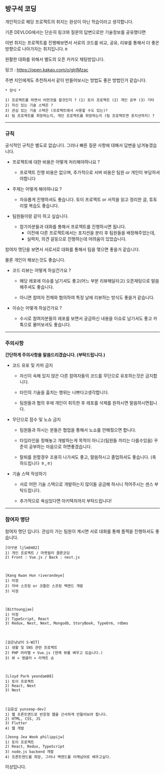 ## 방구석 코딩

개인적으로 해당 프로젝트의 취지는 완성이 아닌 학습이라고 생각합니다.

기존 DEVLOG에서는 단순히 링크와 질문의 답변으로만 기술정보를 공유했다면

이번 취지는 프로젝트를 진행해보면서 서로의 코드를 비교, 공유, 리뷰를 통해서 더 좋은 방향으로 나아가자는 취지입니다.ㅍ

원활한 대화를 위해서 별도의 오픈 카카오 채팅방입니다.

링크 : https://open.kakao.com/o/gIrlMzac

주변 지인에게도 추천하셔서 같이 만들어보시는 방법도 좋은 방법인거 같습니다.

```
* 양식 *

1) 프로젝트를 하면서 어떤것을 할것인지 ? (1) 토이 프로젝트 (2) 개인 공부 (3) 기타 
2) 자신 있는 기술 스텍은 ? 
3) 관심 있는 기술 스텍은 (프로젝트에서 사용할 수도 있는)?
4) 팀 프로젝트를 희망하는지, 개인 프로젝트를 희망하는지 (팀 프로젝트면 포지션까지) ?

```

<hr />

### 규칙

공식적인 규칙은 별도로 없습니다. 
그러나 빠른 질문 사항에 대해서 답변을 남겨놓겠습니다.

* 프로젝트에 대한 비용은 어떻게 처리해야하나요 ?
  * 프로젝트 진행 비용은 없으며, 추가적으로 서버 비용은 팀원 or 개인이 부담하셔야합니다
  
* 주제는 어떻게 해야하나요 ?
  * 자유롭게 진행하셔도 좋습니다. 토이 프로젝트 or 서적을 읽고 정리한 글, 튜토리얼 복습도 좋습니다.
  
* 팀원들이랑 같이 하고 싶습니다.
  * 참가자분들과 대화를 통해서 프로젝트를 진행하시면 됩니다.
    * 이전에 다른 프로젝트에서는 포지션을 분리 후 팀원들을 배정해주었는데,
    * 실력차, 의견 갈등으로 진행하는데 어려움이 있었습니다.
 
 참여자 명단을 보면서 서로서로 대화를 통해서 팀을 맺으면 좋을거 같습니다.
 
 물론 개인이 해보는것도 좋습니다.
  
* 코드 리뷰는 어떻게 하실건가요 ?
  * 해당 레포에 이슈를 남기셔도 좋고(어느 부분 리뷰해달라고) 오픈채팅으로 말씀해주셔도 좋습니다.
  
  * 아니면 참여자 전체와 협의하여 특정 날에 리뷰하는 방식도 좋을거 같습니다.
  
* 이슈는 어떻게 하실건가요 ?
  * 수시로 참여자분들의 레포를 보면서 궁금하신 내용을 이슈로 남기셔도 좋고 카톡으로 물어보셔도 좋습니다.

<hr />

### 주의사항

__간단하게 주의사항을 말씀드리겠습니다. (부탁드립니다.)__

* 코드 유포 및 카피 금지
  * 자신이 속해 있지 않은 다른 참여자들의 코드를 무단으로 유포하는것은 금지합니다.
  
  * 타인의 기술을 훔치는 행위는 나쁘다고생각합니다.
  
  * 팀원들과 협의 후에 개인이 취득한 후 레포를 삭제를 원하시면 말씀하시면됩니다.
  
* 무단으로 잠수 및 노쇼 금지
  * 팀원들과 하시는 분들은 협업을 통해서 노쇼를 안해줬으면 합니다.
  
  * 타임라인을 정해놓고 개발하는게 목적이 아니고(팀원들 끼리는 다를수있음) 꾸준히 공부하는 마음으로 하면좋겠습니다.
  
  * 탈퇴를 원할경우 조용히 나가셔도 좋고, 말씀하시고 졸업하셔도 좋습니다. (축하드립니다 ㅎ_ㅎ)
  
* 기술 스텍 작성하기
  * 서로 어떤 기술 스텍으로 개발하는지 많이들 궁금해 하시니 적어주시는 센스 부탁드립니다.
  
  * 추가적으로 욕심있다면 아키텍처까지 부탁드립니다!

<hr />

### 참여자 명단

참여자 명단 입니다.
관심이 가는 팀원이 계시면 서로 대화를 통해 플젝을 진행하셔도 좋습니다.

```
[아구몬 ljlm0402]
1) 개인 프로젝트 / 마켓컬리 클론코딩
2) Front : Vue.js / Back : nest.js
```

<br />

```
[Kang Kwan Hun riverandeye]
1) 미정
2) 자바 스프링 or 코틀린 스프링 백엔드 개발
3) 미정
```

<br />

```
[BitYoungjae]
1) 미정
2) TypeScript, React
3) Redux, Nest, Next, Mongodb, StoryBook, TypeOrm, rdbms
```

<br />

```
[검은냥냥이 S-WIT]
1) 생활 및 SNS 관련 프로젝트
2) PHP 라라벨 + Vue.js (현재 뷰를 배우고 있습니다.)
3) 뷰 > 앵귤러 > 리액트 순
```

<br />

```
[Lloyd Park yeondam88]
1) 토이 프로젝트
2) React, Next
3) Nest
```

<br />

```
[김윤섭 yunseop-dev]
1) 웹 프론트엔드로 반응형 웹을 근사하게 만들어보려 합니다.
2) HTML, CSS, JS
3) Flutter
4) 웹 개발
```

```
[Jeong Jea Wook philippijw]
1) 토이 프로젝트
2) React, Redux, TypeScript
3) node.js backend 개발
4) 프론트엔드를 희망, 그러나 백엔드를 어깨넘어로 배우고싶다.
```

이상입니다.



